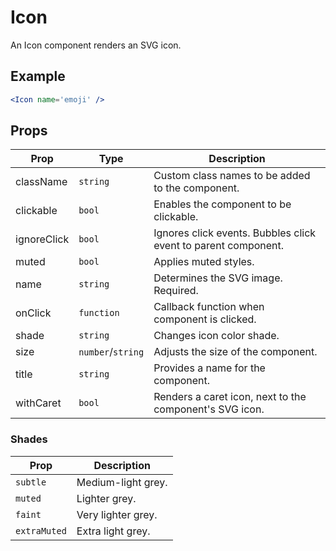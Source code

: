 # Icon

An Icon component renders an SVG icon.

## Example

```jsx
<Icon name='emoji' />
```


## Props

| Prop | Type | Description |
| --- | --- | --- |
| className | `string` | Custom class names to be added to the component. |
| clickable | `bool` | Enables the component to be clickable. |
| ignoreClick | `bool` | Ignores click events. Bubbles click event to parent component. |
| muted | `bool` | Applies muted styles. |
| name | `string` | Determines the SVG image. Required. |
| onClick | `function` | Callback function when component is clicked. |
| shade | `string` | Changes icon color shade. |
| size | `number`/`string` | Adjusts the size of the component. |
| title | `string` | Provides a name for the component. |
| withCaret | `bool` | Renders a caret icon, next to the component's SVG icon. |


### Shades

| Prop | Description |
| --- | --- |
| `subtle` | Medium-light grey. |
| `muted` | Lighter grey. |
| `faint` | Very lighter grey. |
| `extraMuted` | Extra light grey. |
